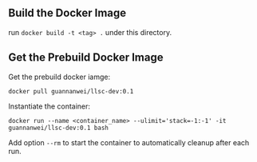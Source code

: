 ## Build the Docker Image

run `docker build -t <tag> .` under this directory.

## Get the Prebuild Docker Image

Get the prebuild docker iamge:

`docker pull guannanwei/llsc-dev:0.1`

Instantiate the container:

`docker run --name <container_name> --ulimit='stack=-1:-1' -it guannanwei/llsc-dev:0.1 bash`

Add option `--rm` to start the container to automatically cleanup after each run.
